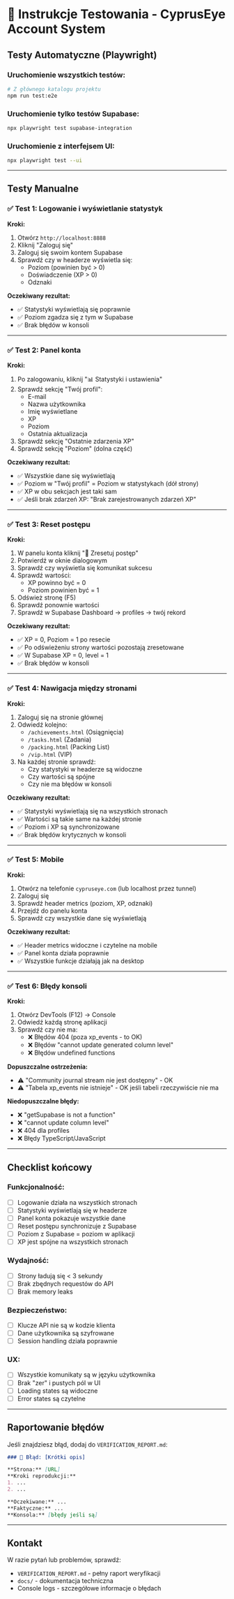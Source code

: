# 🧪 Instrukcje Testowania - CyprusEye Account System

## Testy Automatyczne (Playwright)

### Uruchomienie wszystkich testów:

```bash
# Z głównego katalogu projektu
npm run test:e2e
```

### Uruchomienie tylko testów Supabase:

```bash
npx playwright test supabase-integration
```

### Uruchomienie z interfejsem UI:

```bash
npx playwright test --ui
```

---

## Testy Manualne

### ✅ Test 1: Logowanie i wyświetlanie statystyk

**Kroki:**
1. Otwórz `http://localhost:8888`
2. Kliknij "Zaloguj się"
3. Zaloguj się swoim kontem Supabase
4. Sprawdź czy w headerze wyświetla się:
   - Poziom (powinien być > 0)
   - Doświadczenie (XP > 0)
   - Odznaki

**Oczekiwany rezultat:**
- ✅ Statystyki wyświetlają się poprawnie
- ✅ Poziom zgadza się z tym w Supabase
- ✅ Brak błędów w konsoli

---

### ✅ Test 2: Panel konta

**Kroki:**
1. Po zalogowaniu, kliknij "📊 Statystyki i ustawienia"
2. Sprawdź sekcję "Twój profil":
   - E-mail
   - Nazwa użytkownika
   - Imię wyświetlane
   - XP
   - Poziom
   - Ostatnia aktualizacja
3. Sprawdź sekcję "Ostatnie zdarzenia XP"
4. Sprawdź sekcję "Poziom" (dolna część)

**Oczekiwany rezultat:**
- ✅ Wszystkie dane się wyświetlają
- ✅ Poziom w "Twój profil" = Poziom w statystykach (dół strony)
- ✅ XP w obu sekcjach jest taki sam
- ✅ Jeśli brak zdarzeń XP: "Brak zarejestrowanych zdarzeń XP"

---

### ✅ Test 3: Reset postępu

**Kroki:**
1. W panelu konta kliknij "🔄 Zresetuj postęp"
2. Potwierdź w oknie dialogowym
3. Sprawdź czy wyświetla się komunikat sukcesu
4. Sprawdź wartości:
   - XP powinno być = 0
   - Poziom powinien być = 1
5. Odśwież stronę (F5)
6. Sprawdź ponownie wartości
7. Sprawdź w Supabase Dashboard → profiles → twój rekord

**Oczekiwany rezultat:**
- ✅ XP = 0, Poziom = 1 po resecie
- ✅ Po odświeżeniu strony wartości pozostają zresetowane
- ✅ W Supabase XP = 0, level = 1
- ✅ Brak błędów w konsoli

---

### ✅ Test 4: Nawigacja między stronami

**Kroki:**
1. Zaloguj się na stronie głównej
2. Odwiedź kolejno:
   - `/achievements.html` (Osiągnięcia)
   - `/tasks.html` (Zadania)
   - `/packing.html` (Packing List)
   - `/vip.html` (VIP)
3. Na każdej stronie sprawdź:
   - Czy statystyki w headerze są widoczne
   - Czy wartości są spójne
   - Czy nie ma błędów w konsoli

**Oczekiwany rezultat:**
- ✅ Statystyki wyświetlają się na wszystkich stronach
- ✅ Wartości są takie same na każdej stronie
- ✅ Poziom i XP są synchronizowane
- ✅ Brak błędów krytycznych w konsoli

---

### ✅ Test 5: Mobile

**Kroki:**
1. Otwórz na telefonie `cypruseye.com` (lub localhost przez tunnel)
2. Zaloguj się
3. Sprawdź header metrics (poziom, XP, odznaki)
4. Przejdź do panelu konta
5. Sprawdź czy wszystkie dane się wyświetlają

**Oczekiwany rezultat:**
- ✅ Header metrics widoczne i czytelne na mobile
- ✅ Panel konta działa poprawnie
- ✅ Wszystkie funkcje działają jak na desktop

---

### ✅ Test 6: Błędy konsoli

**Kroki:**
1. Otwórz DevTools (F12) → Console
2. Odwiedź każdą stronę aplikacji
3. Sprawdź czy nie ma:
   - ❌ Błędów 404 (poza xp_events - to OK)
   - ❌ Błędów "cannot update generated column level"
   - ❌ Błędów undefined functions

**Dopuszczalne ostrzeżenia:**
- ⚠️ "Community journal stream nie jest dostępny" - OK
- ⚠️ "Tabela xp_events nie istnieje" - OK jeśli tabeli rzeczywiście nie ma

**Niedopuszczalne błędy:**
- ❌ "getSupabase is not a function"
- ❌ "cannot update column level"
- ❌ 404 dla profiles
- ❌ Błędy TypeScript/JavaScript

---

## Checklist końcowy

### Funkcjonalność:
- [ ] Logowanie działa na wszystkich stronach
- [ ] Statystyki wyświetlają się w headerze
- [ ] Panel konta pokazuje wszystkie dane
- [ ] Reset postępu synchronizuje z Supabase
- [ ] Poziom z Supabase = poziom w aplikacji
- [ ] XP jest spójne na wszystkich stronach

### Wydajność:
- [ ] Strony ładują się < 3 sekundy
- [ ] Brak zbędnych requestów do API
- [ ] Brak memory leaks

### Bezpieczeństwo:
- [ ] Klucze API nie są w kodzie klienta
- [ ] Dane użytkownika są szyfrowane
- [ ] Session handling działa poprawnie

### UX:
- [ ] Wszystkie komunikaty są w języku użytkownika
- [ ] Brak "zer" i pustych pól w UI
- [ ] Loading states są widoczne
- [ ] Error states są czytelne

---

## Raportowanie błędów

Jeśli znajdziesz błąd, dodaj do `VERIFICATION_REPORT.md`:

```markdown
### 🔴 Błąd: [Krótki opis]

**Strona:** [URL]  
**Kroki reprodukcji:**
1. ...
2. ...

**Oczekiwane:** ...  
**Faktyczne:** ...  
**Konsola:** [błędy jeśli są]
```

---

## Kontakt

W razie pytań lub problemów, sprawdź:
- `VERIFICATION_REPORT.md` - pełny raport weryfikacji
- `docs/` - dokumentacja techniczna
- Console logs - szczegółowe informacje o błędach
